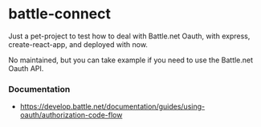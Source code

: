 # battle-connect

Just a pet-project to test how to deal with Battle.net Oauth, with express, create-react-app, and deployed with now.

No maintained, but you can take example if you need to use the Battle.net Oauth API.

### Documentation

-   https://develop.battle.net/documentation/guides/using-oauth/authorization-code-flow
